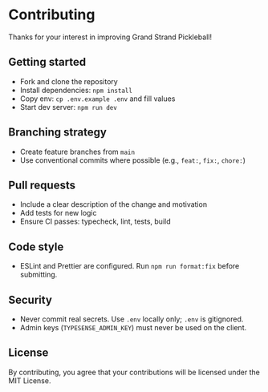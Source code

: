 # Contributing

Thanks for your interest in improving Grand Strand Pickleball!

## Getting started

- Fork and clone the repository
- Install dependencies: `npm install`
- Copy env: `cp .env.example .env` and fill values
- Start dev server: `npm run dev`

## Branching strategy

- Create feature branches from `main`
- Use conventional commits where possible (e.g., `feat:`, `fix:`, `chore:`)

## Pull requests

- Include a clear description of the change and motivation
- Add tests for new logic
- Ensure CI passes: typecheck, lint, tests, build

## Code style

- ESLint and Prettier are configured. Run `npm run format:fix` before submitting.

## Security

- Never commit real secrets. Use `.env` locally only; `.env` is gitignored.
- Admin keys (`TYPESENSE_ADMIN_KEY`) must never be used on the client.

## License

By contributing, you agree that your contributions will be licensed under the MIT License.
